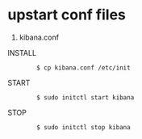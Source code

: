 # upstart conf files


1. kibana.conf

INSTALL

			$ cp kibana.conf /etc/init

START

			$ sudo initctl start kibana

STOP

			$ sudo initctl stop kibana

